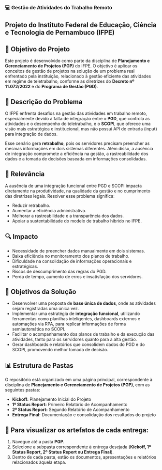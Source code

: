 ### 💻 Gestão de Atividades do Trabalho Remoto  
## Projeto do Instituto Federal de Educação, Ciência e Tecnologia de Pernambuco (IFPE)  

## 🎯 Objetivo do Projeto  
Este projeto é desenvolvido como parte da disciplina de **Planejamento e Gerenciamento de Projetos (PGP)** do IFPE. O objetivo é aplicar os conceitos de gestão de projetos na solução de um problema real enfrentado pela instituição, relacionado à gestão eficiente das atividades em regime de teletrabalho, conforme as diretrizes do **Decreto nº 11.072/2022** e do **Programa de Gestão (PGD)**.  

## 📝 Descrição do Problema  
O IFPE enfrenta desafios na gestão das atividades em trabalho remoto, especialmente devido à falta de integração entre o **PGD**, que controla as atividades e o desempenho do teletrabalho, e o **SCOPI**, que oferece uma visão mais estratégica e institucional, mas não possui API de entrada (input) para integração de dados.  

Esse cenário gera **retrabalho**, pois os servidores precisam preencher as mesmas informações em dois sistemas diferentes. Além disso, a ausência de integração compromete a eficiência na gestão, a rastreabilidade dos dados e a tomada de decisões baseada em informações consolidadas.  

## 🌟 Relevância  
A ausência de uma integração funcional entre PGD e SCOPI impacta diretamente na produtividade, na qualidade da gestão e no cumprimento das diretrizes legais. Resolver esse problema significa:  
- Reduzir retrabalho.  
- Aumentar a eficiência administrativa.  
- Melhorar a rastreabilidade e a transparência dos dados.  
- Apoiar a sustentabilidade do modelo de trabalho híbrido no IFPE.  

## 🔍 Impacto  
- Necessidade de preencher dados manualmente em dois sistemas.  
- Baixa eficiência no monitoramento dos planos de trabalho.  
- Dificuldade na consolidação de informações operacionais e estratégicas.  
- Riscos de descumprimento das regras do PGD.  
- Perda de tempo, aumento de erros e insatisfação dos servidores.  

## 🎯 Objetivos da Solução  
- Desenvolver uma proposta de **base única de dados**, onde as atividades sejam registradas uma única vez.  
- Implementar uma estratégia de **integração funcional**, utilizando ferramentas como planilhas inteligentes, dashboards externos e automações via RPA, para replicar informações de forma semiautomática no SCOPI.  
- Facilitar o acompanhamento dos planos de trabalho e da execução das atividades, tanto para os servidores quanto para a alta gestão.  
- Gerar dashboards e relatórios que consolidem dados do PGD e do SCOPI, promovendo melhor tomada de decisão.  

## 📊 Estrutura de Pastas  
O repositório está organizado em uma página principal, correspondente à disciplina de **Planejamento e Gerenciamento de Projetos (PGP)**, com as seguintes pastas:  

- **Kickoff:** Planejamento Inicial do Projeto  
- **1º Status Report:** Primeiro Relatório de Acompanhamento  
- **2º Status Report:** Segundo Relatório de Acompanhamento  
- **Entrega Final:** Documentação e consolidação dos resultados do projeto  

## 🔗 Para visualizar os artefatos de cada entrega:  
1. Navegue até a pasta **PGP**.  
2. Selecione a subpasta correspondente à entrega desejada (**Kickoff, 1º Status Report, 2º Status Report ou Entrega Final**).  
3. Dentro de cada pasta, estão os documentos, apresentações e relatórios relacionados àquela etapa.  

